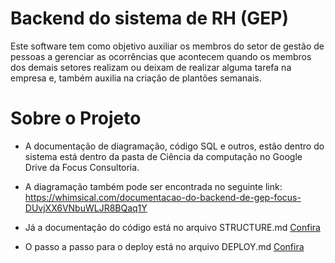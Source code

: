 # Backend do sistema de RH (GEP)

Este software tem como objetivo auxiliar os membros do setor de gestão de pessoas a gerenciar as ocorrências que acontecem quando os membros dos demais setores realizam ou deixam de realizar alguma tarefa na empresa e, também auxilia na criação de plantões semanais.

# Sobre o Projeto

- A documentação de diagramação, código SQL e outros, estão dentro do sistema está dentro da pasta de Ciência da computação no Google Drive da Focus Consultoria.

- A diagramação também pode ser encontrada no seguinte link: 
https://whimsical.com/documentacao-do-backend-de-gep-focus-DUvjXX6VNbuWLJR8BQaq1Y

- Já a documentação do código está no arquivo STRUCTURE.md
[Confira](./STRUCTURE.md)

- O passo a passo para o deploy está no arquivo DEPLOY.md
[Confira](./DEPLOY.md)